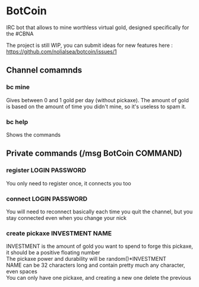 # BotCoin
IRC bot that allows to mine worthless virtual gold, designed specifically for the #CBNA

The project is still WIP, you can submit ideas for new features here : https://github.com/nolialsea/botcoin/issues/1

## Channel comamnds
### bc mine
Gives between 0 and 1 gold per day (without pickaxe). The amount of gold is based on the amount of time you didn't mine, so it's useless to spam it.
### bc help
Shows the commands
## Private commands (/msg BotCoin COMMAND)
### register LOGIN PASSWORD
You only need to register once, it connects you too
### connect LOGIN PASSWORD
You will need to reconnect basically each time you quit the channel, but you stay connected even when you change your nick
### create pickaxe INVESTMENT NAME  
INVESTMENT is the amount of gold you want to spend to forge this pickaxe, it should be a positive floating number  
The pickaxe power and durability will be random()*INVESTMENT  
NAME can be 32 characters long and contain pretty much any character, even spaces  
You can only have one pickaxe, and creating a new one delete the previous
